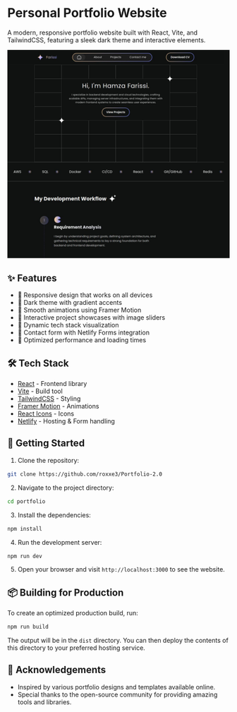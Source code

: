 # Personal Portfolio Website

A modern, responsive portfolio website built with React, Vite, and TailwindCSS, featuring a sleek dark theme and interactive elements.

![Portfolio Preview](./src/assets/projects/portfolio.jpg)

## ✨ Features

- 🎯 Responsive design that works on all devices
- 🌙 Dark theme with gradient accents
- 🎨 Smooth animations using Framer Motion
- 📱 Interactive project showcases with image sliders
- 🔄 Dynamic tech stack visualization
- 📝 Contact form with Netlify Forms integration
- 🚀 Optimized performance and loading times

## 🛠️ Tech Stack

- [React](https://reactjs.org/) - Frontend library
- [Vite](https://vitejs.dev/) - Build tool  
- [TailwindCSS](https://tailwindcss.com/) - Styling
- [Framer Motion](https://www.framer.com/motion/) - Animations
- [React Icons](https://react-icons.github.io/react-icons/) - Icons
- [Netlify](https://www.netlify.com/) - Hosting & Form handling

## 🚀 Getting Started

1. Clone the repository:

```bash
git clone https://github.com/roxxe3/Portfolio-2.0
```

2. Navigate to the project directory:

```bash
cd portfolio
```

3. Install the dependencies:

```bash
npm install
```

4. Run the development server:

```bash
npm run dev
```

5. Open your browser and visit `http://localhost:3000` to see the website.

## 📦 Building for Production

To create an optimized production build, run:

```bash
npm run build
```

The output will be in the `dist` directory. You can then deploy the contents of this directory to your preferred hosting service.

## 🙏 Acknowledgements

- Inspired by various portfolio designs and templates available online.
- Special thanks to the open-source community for providing amazing tools and libraries.
